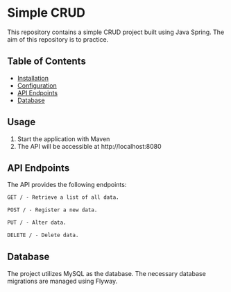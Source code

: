 # Simple CRUD
This repository contains a simple CRUD project built using Java Spring. The aim of this repository is to practice.

## Table of Contents

- [Installation](#installation)
- [Configuration](#configuration)
- [API Endpoints](#api-endpoints)
- [Database](#database)

## Usage

1. Start the application with Maven
2. The API will be accessible at http://localhost:8080


## API Endpoints
The API provides the following endpoints:

```markdown
GET / - Retrieve a list of all data.

POST / - Register a new data.

PUT / - Alter data.

DELETE / - Delete data.
```

## Database
The project utilizes MySQL as the database. The necessary database migrations are managed using Flyway.

